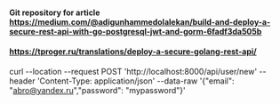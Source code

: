 #### Git repository for article https://medium.com/@adigunhammedolalekan/build-and-deploy-a-secure-rest-api-with-go-postgresql-jwt-and-gorm-6fadf3da505b
#### https://tproger.ru/translations/deploy-a-secure-golang-rest-api/

curl --location --request POST 'http://localhost:8000/api/user/new' --header 'Content-Type: application/json' --data-raw '{"email": "abro@yandex.ru","password": "mypassword"}'